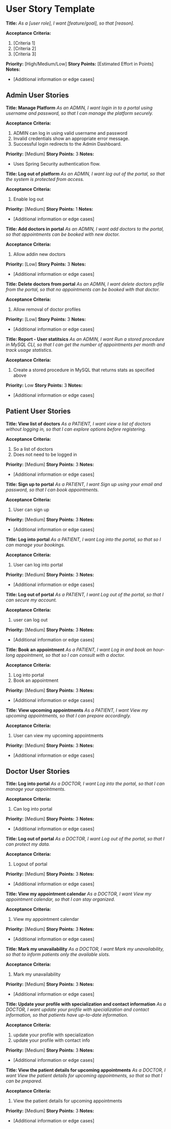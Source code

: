 # User Story Template

**Title:**
_As a [user role], I want [feature/goal], so that [reason]._

**Acceptance Criteria:**
1. [Criteria 1]
2. [Criteria 2]
3. [Criteria 3]

**Priority:** [High/Medium/Low]
**Story Points:** [Estimated Effort in Points]
**Notes:**
- [Additional information or edge cases]

## Admin User Stories

**Title: Manage Platform**
_As an ADMIN, I want login in to a portal using username and password, so that I can manage the platform securely._

**Acceptance Criteria:**
1. ADMIN can log in using valid username and password
2. Invalid credentials show an appropriate error message.
3. Successful login redirects to the Admin Dashboard.

**Priority:** [Medium]
**Story Points:** 3
**Notes:**
- Uses Spring Security authentication flow.


**Title: Log out of platform**
_As an ADMIN, I want log out of the portal, so that the system is protected from access._

**Acceptance Criteria:**
1. Enable log out

**Priority:** [Medium]
**Story Points:** 1
**Notes:**
- [Additional information or edge cases]


**Title: Add doctors in portal**
_As an ADMIN, I want add doctors to the portal, so that appointments can be booked with new doctor._

**Acceptance Criteria:**
1. Allow addin new doctors


**Priority:** [Low]
**Story Points:** 3
**Notes:**
- [Additional information or edge cases]


**Title: Delete doctors from portal**
_As an ADMIN, I want delete doctors prfile from the portal, so that no appointments can be booked with that doctor._

**Acceptance Criteria:**
1. Allow removal of doctor profiles


**Priority:** [Low]
**Story Points:** 3
**Notes:**
- [Additional information or edge cases]


**Title: Report - User statitsics**
_As an ADMIN, I want Run a stored procedure in MySQL CLI, so that I can get the number of appointments per month and track usage statistics._

**Acceptance Criteria:**
1. Create a stored procedure in MySQL that returns stats as specified above


**Priority:** Low
**Story Points:** 3
**Notes:**
- [Additional information or edge cases]


## Patient User Stories

**Title: View list of doctors**
_As a PATIENT, I want view a list of doctors without logging in, so that I can explore options before registering._

**Acceptance Criteria:**
1. So a list of doctors
2. Does not need to be logged in


**Priority:** [Medium]
**Story Points:** 3
**Notes:**
- [Additional information or edge cases]


**Title: Sign up to portal**
_As a PATIENT, I want Sign up using your email and password, so that I can book appointments._

**Acceptance Criteria:**
1. User can sign up

**Priority:** [Medium]
**Story Points:** 3
**Notes:**
- [Additional information or edge cases]


**Title: Log into portal**
_As a PATIENT, I want Log into the portal, so that so I can manage your bookings._

**Acceptance Criteria:**
1. User can log into portal


**Priority:** [Medium]
**Story Points:** 3
**Notes:**
- [Additional information or edge cases]


**Title: Log out of portal**
_As a PATIENT, I want Log out of the portal, so that I can secure my account._

**Acceptance Criteria:**
1. user can log out

**Priority:** [Medium]
**Story Points:** 3
**Notes:**
- [Additional information or edge cases]


**Title: Book an appointment**
_As a PATIENT, I want Log in and book an hour-long appointment, so that so I can consult with a doctor._

**Acceptance Criteria:**
1. Log into portal
2. Book an appointment


**Priority:** [Medium]
**Story Points:** 3
**Notes:**
- [Additional information or edge cases]


**Title: View upcoming appointments**
_As a PATIENT, I want View my upcoming appointments, so that I can prepare accordingly._

**Acceptance Criteria:**
1. User can view my upcoming appointments


**Priority:** [Medium]
**Story Points:** 3
**Notes:**
- [Additional information or edge cases]


## Doctor User Stories

**Title: Log into portal**
_As a DOCTOR, I want Log into the portal, so that I can manage your appointments._

**Acceptance Criteria:**
1. Can log into portal

**Priority:** [Medium]
**Story Points:** 3
**Notes:**
- [Additional information or edge cases]


**Title: Log out of portal**
_As a DOCTOR, I want Log out of the portal, so that I can protect my data._

**Acceptance Criteria:**
1. Logout of portal


**Priority:** [Medium]
**Story Points:** 3
**Notes:**
- [Additional information or edge cases]


**Title: View my appointment calendar**
_As a DOCTOR, I want View my appointment calendar, so that I can stay organized._

**Acceptance Criteria:**
1. View my appointment calendar


**Priority:** [Medium]
**Story Points:** 3
**Notes:**
- [Additional information or edge cases]


**Title: Mark my unavailability**
_As a DOCTOR, I want Mark my unavailability, so that to inform patients only the available slots._

**Acceptance Criteria:**
1. Mark my unavailability


**Priority:** [Medium]
**Story Points:** 3
**Notes:**
- [Additional information or edge cases]


**Title: Update your profile with specialization and contact information**
_As a DOCTOR, I want update your profile with specialization and contact information, so that patients have up-to-date information._

**Acceptance Criteria:**
1. update your profile with specialization
2. update your profile with contact info


**Priority:** [Medium]
**Story Points:** 3
**Notes:**
- [Additional information or edge cases]


**Title: View the patient details for upcoming appointments**
_As a DOCTOR, I want View the patient details for upcoming appointments, so that so that I can be prepared._

**Acceptance Criteria:**
1. View the patient details for upcoming appointments

**Priority:** [Medium]
**Story Points:** 3
**Notes:**
- [Additional information or edge cases]